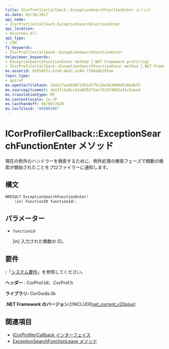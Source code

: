```yaml
---
title: ICorProfilerCallback::ExceptionSearchFunctionEnter メソッド
ms.date: 03/30/2017
api_name:
- ICorProfilerCallback.ExceptionSearchFunctionEnter
api_location:
- mscorwks.dll
api_type:
- COM
f1_keywords:
- ICorProfilerCallback::ExceptionSearchFunctionEnter
helpviewer_keywords:
- ExceptionSearchFunctionEnter method [.NET Framework profiling]
- ICorProfilerCallback::ExceptionSearchFunctionEnter method [.NET Framework profiling]
ms.assetid: bfd54573-b7e6-4bd1-a184-7f08a8b39fae
topic_type:
- apiref
ms.openlocfilehash: 244227aadb50720514f7511be563089d520b4bf5
ms.sourcegitcommit: da21fc5a8cce1e028575acf31974681a1bc5aeed
ms.translationtype: MT
ms.contentlocale: ja-JP
ms.lasthandoff: 06/08/2020
ms.locfileid: "84500196"
---
```

# <a name="icorprofilercallbackexceptionsearchfunctionenter-method"></a>ICorProfilerCallback::ExceptionSearchFunctionEnter メソッド
現在の例外のハンドラーを検索するために、例外処理の検索フェーズで関数の検索が開始されたことをプロファイラーに通知します。  
  
## <a name="syntax"></a>構文  
  
```cpp  
HRESULT ExceptionSearchFunctionEnter(  
    [in] FunctionID functionId);  
```  
  
## <a name="parameters"></a>パラメーター

- `functionId`

  \[in] 入力された関数の ID。
  
## <a name="requirements"></a>要件  
 **:**「[システム要件](../../get-started/system-requirements.md)」を参照してください。  
  
 **ヘッダー** : CorProf.idl、CorProf.h  
  
 **ライブラリ:** CorGuids.lib  
  
 **.NET Framework のバージョン:**[!INCLUDE[net_current_v20plus](../../../../includes/net-current-v20plus-md.md)]  
  
## <a name="see-also"></a>関連項目

- [ICorProfilerCallback インターフェイス](icorprofilercallback-interface.md)
- [ExceptionSearchFunctionLeave メソッド](icorprofilercallback-exceptionsearchfunctionleave-method.md)
